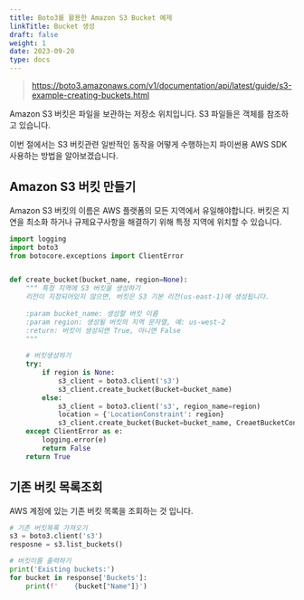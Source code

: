 ```yaml
---
title: Boto3를 활용한 Amazon S3 Bucket 예제
linkTitle: Bucket 생성
draft: false
weight: 1
date: 2023-09-20
type: docs
---
```


> https://boto3.amazonaws.com/v1/documentation/api/latest/guide/s3-example-creating-buckets.html

Amazon S3 버킷은 파일을 보관하는 저장소 위치입니다.
S3 파일들은 객체를 참조하고 있습니다.

이번 절에서는 S3 버킷관련 일반적인 동작을 어떻게 수행하는지 파이썬용 AWS SDK 사용하는 방법을 알아보겠습니다.

## Amazon S3 버킷 만들기

Amazon S3 버킷의 이름은 AWS 플랫폼의 모든 지역에서 유일해야합니다.
버킷은 지연을 최소화 하거나 규제요구사항을 해결하기 위해 특정 지역에 위치할 수 있습니다.

```python
import logging
import boto3
from botocore.exceptions import ClientError


def create_bucket(bucket_name, region=None):
    """ 특정 지역에 S3 버킷을 생성하기
    리전이 지정되어있지 않으면, 버킷은 S3 기본 리전(us-east-1)에 생성됩니다.
    
    :param bucket_name: 생성할 버킷 이름
    :param region: 생성될 버킷의 지역 문자열, 예: us-west-2
    :return: 버킷이 생성되면 True, 아니면 False
    """
    
    # 버킷생성하기
    try:
        if region is None:
            s3_client = boto3.client('s3')
            s3_client.create_bucket(Bucket=bucket_name)
        else:
            s3_client = boto3.client('s3', region_name=region)
            location = {'LocationConstraint': region}
            s3_client.create_bucket(Bucket=bucket_name, CreaetBucketConfiguration=location)
    except ClientError as e:
        logging.error(e)
        return False
    return True
```

## 기존 버킷 목록조회

AWS 계정에 있는 기존 버킷 목록을 조회하는 것 입니다.

```python
# 기존 버킷목록 가져오기
s3 = boto3.client('s3')
resposne = s3.list_buckets()

# 버킷이름 출력하기
print('Existing buckets:')
for bucket in response['Buckets']:
    print(f'    {bucket["Name"]}')
```